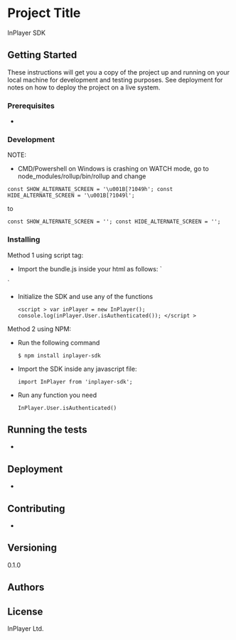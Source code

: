 # Project Title

InPlayer SDK

## Getting Started

These instructions will get you a copy of the project up and running on your local machine for development and testing purposes. See deployment for notes on how to deploy the project on a live system.



### Prerequisites

-

### Development

NOTE:

- CMD/Powershell on Windows is crashing on WATCH mode, go to
node_modules/rollup/bin/rollup and change

`const SHOW_ALTERNATE_SCREEN = '\u001B[?1049h';
 const HIDE_ALTERNATE_SCREEN = '\u001B[?1049l';`

to

`const SHOW_ALTERNATE_SCREEN = '';
 const HIDE_ALTERNATE_SCREEN = '';`


### Installing

Method 1 using script tag:

  - Import the bundle.js inside your html as follows:
  `
    <script src="https://inplayer.com/SDK/bundle.min.js" ></script>
  `
  - Initialize the SDK and use any of the functions
  
    `<script >
      var inPlayer = new InPlayer();
      console.log(inPlayer.User.isAuthenticated());
    </script >`

Method 2 using NPM:

  - Run the following command
  
    `$ npm install inplayer-sdk`
  - Import the SDK inside any javascript file:
  
    `import InPlayer from 'inplayer-sdk';`
  - Run any function you need
  
    `InPlayer.User.isAuthenticated()`

## Running the tests

-

## Deployment

-


## Contributing

-

## Versioning

0.1.0

## Authors


## License

InPlayer Ltd.
